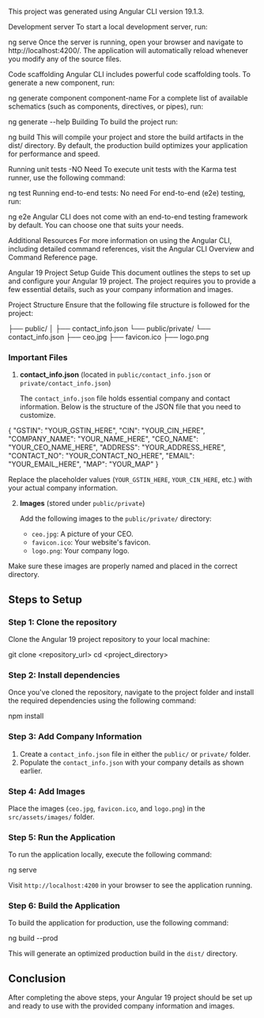 This project was generated using Angular CLI version 19.1.3.

Development server
To start a local development server, run:

ng serve
Once the server is running, open your browser and navigate to http://localhost:4200/. The application will automatically reload whenever you modify any of the source files.

Code scaffolding
Angular CLI includes powerful code scaffolding tools. To generate a new component, run:

ng generate component component-name
For a complete list of available schematics (such as components, directives, or pipes), run:

ng generate --help
Building
To build the project run:

ng build
This will compile your project and store the build artifacts in the dist/ directory. By default, the production build optimizes your application for performance and speed.

Running unit tests -NO Need
To execute unit tests with the Karma test runner, use the following command:

ng test
Running end-to-end tests: No need
For end-to-end (e2e) testing, run:

ng e2e
Angular CLI does not come with an end-to-end testing framework by default. You can choose one that suits your needs.

Additional Resources
For more information on using the Angular CLI, including detailed command references, visit the Angular CLI Overview and Command Reference page.

Angular 19 Project Setup Guide
This document outlines the steps to set up and configure your Angular 19 project. The project requires you to provide a few essential details, such as your company information and images.

Project Structure
Ensure that the following file structure is followed for the project:

├── public/
│   ├── contact_info.json
└── public/private/
     └── contact_info.json
     ├── ceo.jpg
     ├── favicon.ico
     ├── logo.png


### Important Files

1. **contact_info.json** (located in `public/contact_info.json` or `private/contact_info.json`)

   The `contact_info.json` file holds essential company and contact information. Below is the structure of the JSON file that you need to customize.

{ "GSTIN": "YOUR_GSTIN_HERE", "CIN": "YOUR_CIN_HERE", "COMPANY_NAME": "YOUR_NAME_HERE", "CEO_NAME": "YOUR_CEO_NAME_HERE", "ADDRESS": "YOUR_ADDRESS_HERE", "CONTACT_NO": "YOUR_CONTACT_NO_HERE", "EMAIL": "YOUR_EMAIL_HERE", "MAP": "YOUR_MAP" }


Replace the placeholder values (`YOUR_GSTIN_HERE`, `YOUR_CIN_HERE`, etc.) with your actual company information.

2. **Images** (stored under `public/private`)

   Add the following images to the `public/private/` directory:

   - `ceo.jpg`: A picture of your CEO.
   - `favicon.ico`: Your website's favicon.
   - `logo.png`: Your company logo.

Make sure these images are properly named and placed in the correct directory.

## Steps to Setup

### Step 1: Clone the repository

Clone the Angular 19 project repository to your local machine:

git clone <repository_url> cd <project_directory>


### Step 2: Install dependencies

Once you've cloned the repository, navigate to the project folder and install the required dependencies using the following command:

npm install


### Step 3: Add Company Information

1. Create a `contact_info.json` file in either the `public/` or `private/` folder.
2. Populate the `contact_info.json` with your company details as shown earlier.

### Step 4: Add Images

Place the images (`ceo.jpg`, `favicon.ico`, and `logo.png`) in the `src/assets/images/` folder.

### Step 5: Run the Application

To run the application locally, execute the following command:

ng serve


Visit `http://localhost:4200` in your browser to see the application running.

### Step 6: Build the Application

To build the application for production, use the following command:

ng build --prod


This will generate an optimized production build in the `dist/` directory.

## Conclusion

After completing the above steps, your Angular 19 project should be set up and ready to use with the provided company information and images.

